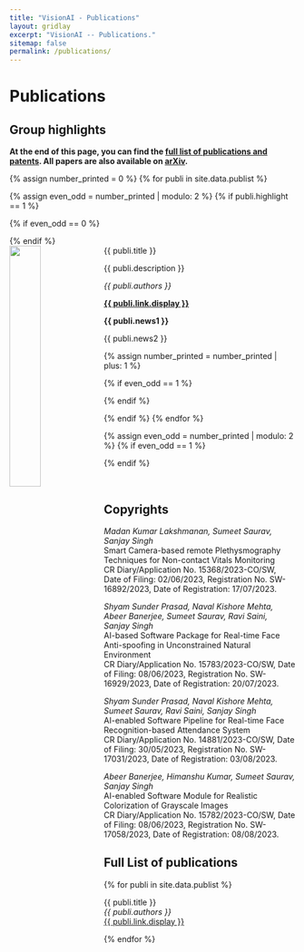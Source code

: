 ```yaml
---
title: "VisionAI - Publications"
layout: gridlay
excerpt: "VisionAI -- Publications."
sitemap: false
permalink: /publications/
---
```



# Publications

## Group highlights

**At the end of this page, you can find the [full list of publications and patents](#full-list-of-publications). All papers are also available on [arXiv](https://arxiv.org/search/?searchtype=author&query=Allan%2C+M+P).**

{% assign number_printed = 0 %}
{% for publi in site.data.publist %}

{% assign even_odd = number_printed | modulo: 2 %}
{% if publi.highlight == 1 %}

{% if even_odd == 0 %}
<div class="row">
{% endif %}

<div class="col-sm-6 clearfix">
 <div class="well">
  <pubtit>{{ publi.title }}</pubtit>
  <img src="{{ site.url }}{{ site.baseurl }}/images/pubpic/{{ publi.image }}" class="img-responsive" width="33%" style="float: left" />
  <p>{{ publi.description }}</p>
  <p><em>{{ publi.authors }}</em></p>
  <p><strong><a href="{{ publi.link.url }}">{{ publi.link.display }}</a></strong></p>
  <p class="text-danger"><strong> {{ publi.news1 }}</strong></p>
  <p> {{ publi.news2 }}</p>
 </div>
</div>

{% assign number_printed = number_printed | plus: 1 %}

{% if even_odd == 1 %}
</div>
{% endif %}

{% endif %}
{% endfor %}

{% assign even_odd = number_printed | modulo: 2 %}
{% if even_odd == 1 %}
</div>
{% endif %}

<p> &nbsp; </p>


## Copyrights
<em>Madan Kumar Lakshmanan, Sumeet Saurav, Sanjay Singh</em><br />Smart Camera-based remote Plethysmography Techniques for Non-contact Vitals Monitoring<br /> CR Diary/Application No. 15368/2023-CO/SW, Date of Filing: 02/06/2023, Registration No. SW-16892/2023, Date of Registration: 17/07/2023.

<em>Shyam Sunder Prasad, Naval Kishore Mehta, Abeer Banerjee, Sumeet Saurav, Ravi Saini, Sanjay Singh</em><br /> AI-based Software Package for Real-time Face Anti-spoofing in Unconstrained Natural Environment <br /> CR Diary/Application No. 15783/2023-CO/SW, Date of Filing: 08/06/2023, Registration No. SW-16929/2023, Date of Registration: 20/07/2023.

<em>Shyam Sunder Prasad, Naval Kishore Mehta, Sumeet Saurav, Ravi Saini, Sanjay Singh</em><br /> AI-enabled Software Pipeline for Real-time Face Recognition-based Attendance System <br /> CR Diary/Application No. 14881/2023-CO/SW, Date of Filing: 30/05/2023, Registration No. SW-17031/2023, Date of Registration: 03/08/2023.

<em>Abeer Banerjee, Himanshu Kumar, Sumeet Saurav, Sanjay Singh</em><br /> AI-enabled Software Module for Realistic Colorization of Grayscale Images <br /> CR Diary/Application No. 15782/2023-CO/SW, Date of Filing: 08/06/2023, Registration No. SW-17058/2023, Date of Registration: 08/08/2023.

## Full List of publications

{% for publi in site.data.publist %}

  {{ publi.title }} <br />
  <em>{{ publi.authors }} </em><br /><a href="{{ publi.link.url }}">{{ publi.link.display }}</a>

{% endfor %}
